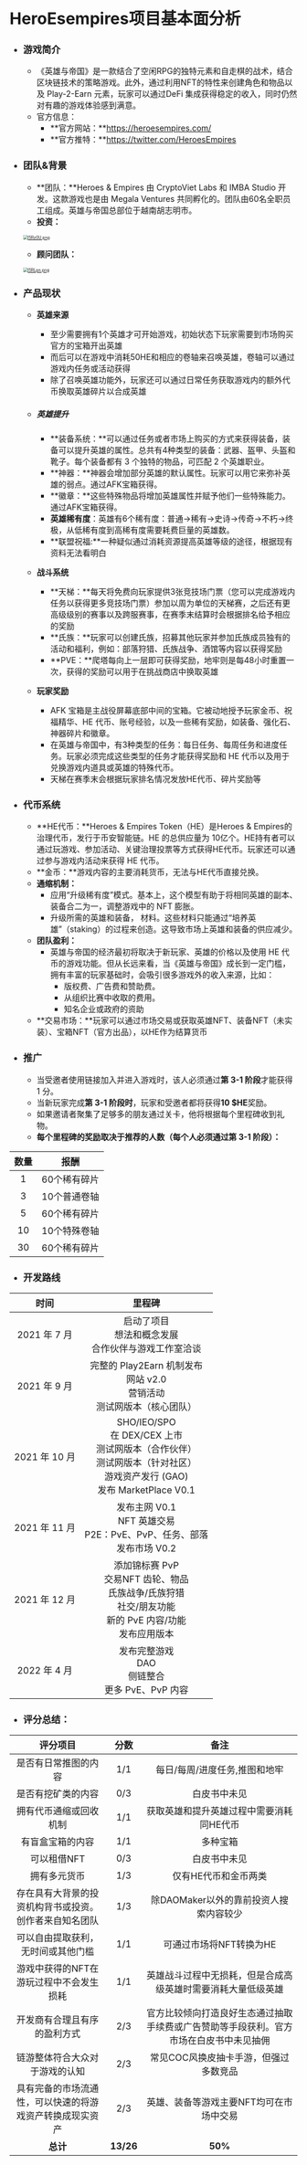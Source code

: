 # HeroEsempires项目基本面分析

- ### 游戏简介

  - 《英雄与帝国》是一款结合了空闲RPG的独特元素和自走棋的战术，结合区块链技术的策略游戏。此外，通过利用NFT的特性来创建角色和物品以及 Play-2-Earn 元素，玩家可以通过DeFi 集成获得稳定的收入，同时仍然对有趣的游戏体验感到满意。
  - 官方信息：
    - **官方网站：**https://heroesempires.com/
    - **官方推特：**https://twitter.com/HeroesEmpires



- ### 团队&背景

  - **团队：**Heroes & Empires 由 CryptoViet Labs 和 IMBA Studio 开发。这款游戏也是由 Megala Ventures 共同孵化的。团队由60名全职员工组成。英雄与帝国总部位于越南胡志明市。
  - **投资：**
  
  [<img src="https://z3.ax1x.com/2021/11/17/I5Rz0U.png" alt="I5Rz0U.png" style="zoom:50%;" />](https://imgtu.com/i/I5Rz0U)
  
  - **顾问团队：**
  
  [<img src="https://z3.ax1x.com/2021/11/17/I5RLpn.png" alt="I5RLpn.png" style="zoom: 50%;" />](https://imgtu.com/i/I5RLpn)



- ### 产品现状

  - **英雄来源**

    - 至少需要拥有1个英雄才可开始游戏，初始状态下玩家需要到市场购买官方的宝箱开出英雄
    - 而后可以在游戏中消耗50HE和相应的卷轴来召唤英雄，卷轴可以通过游戏内任务或活动获得
    - 除了召唤英雄功能外，玩家还可以通过日常任务获取游戏内的额外代币换取英雄碎片以合成英雄

  - ##### 英雄提升

    - **装备系统：**可以通过任务或者市场上购买的方式来获得装备，装备可以提升英雄的属性。总共有4种类型的装备：武器、盔甲、头盔和靴子。每个装备都有 3 个独特的物品，可匹配 2 个英雄职业。
    - **神器：**神器会增加部分英雄的默认属性。玩家可以用它来弥补英雄的弱点。通过AFK宝箱获得。
    - **徽章：**这些特殊物品将增加英雄属性并赋予他们一些特殊能力。通过AFK宝箱获得。
    - **英雄稀有度**：英雄有6个稀有度：普通→稀有→史诗→传奇→不朽→终极，从低稀有度到高稀有度需要耗费巨量的英雄数。
    - **联盟祝福:**一种疑似通过消耗资源提高英雄等级的途径，根据现有资料无法看明白

  - **战斗系统**

    - **天梯：**每天将免费向玩家提供3张竞技场门票（您可以完成游戏内任务以获得更多竞技场门票）参加以周为单位的天梯赛，之后还有更高级级别的赛事以及跨服赛事，在赛季末结算时会根据排名给予相应的奖励
    - **氏族：**玩家可以创建氏族，招募其他玩家并参加氏族成员独有的活动和福利，例如：部落狩猎、氏族战争、酒馆等内容以获得奖励
    - **PVE：**爬塔每向上一层即可获得奖励，地牢则是每48小时重置一次，获得的奖励可以用于在挑战商店中换取英雄

  - **玩家奖励**

    - AFK 宝箱是主战役屏幕底部中间的宝箱。它被动地授予玩家金币、祝福精华、HE 代币、账号经验，以及一些稀有奖励，如装备、强化石、神器碎片和徽章。
    - 在英雄与帝国中，有3种类型的任务：每日任务、每周任务和进度任务。玩家必须完成这些类型的任务才能获得奖励和 HE 代币以及用于兑换游戏内道具或英雄的特殊代币。
    - 天梯在赛季末会根据玩家排名情况发放HE代币、碎片奖励等



- ### 代币系统

  - **HE代币：**Heroes & Empires Token（HE）是Heroes & Empires的治理代币，发行于币安智能链。HE 的总供应量为 10亿个。HE持有者可以通过玩游戏、参加活动、关键治理投票等方式获得HE代币。玩家还可以通过参与游戏内活动来获得 HE 代币。
  - **金币：**游戏内容的主要消耗货币，无法与HE代币直接兑换。
  - **通缩机制：**
    - 应用“升级稀有度”模式。基本上，这个模型有助于将相同英雄的副本、装备合二为一，调整游戏中的 NFT 膨胀。
    - 升级所需的英雄和装备， 材料。这些材料只能通过“培养英雄”（staking）的过程来创造。这导致市场上英雄和装备的供应减少。
  - **团队盈利：**
    - 英雄与帝国的经济最初将取决于新玩家、英雄的价格以及使用 HE 代币的游戏功能。但从长远来看，当《英雄与帝国》成长到一定门槛，拥有丰富的玩家基础时，会吸引很多游戏外的收入来源，比如：
      - 版权费、广告费和赞助费。
      - 从组织比赛中收取的费用。
      - 知名企业或政府的资助
  - **交易市场：**玩家可以通过市场交易或获取英雄NFT、装备NFT（未实装）、宝箱NFT（官方出品），以HE作为结算货币



- ### 推广

  - 当受邀者使用链接加入并进入游戏时，该人必须通过**第 3-1 阶段**才能获得 1 分。
  - 当新玩家完成**第 3-1 阶段时**，玩家和受邀者都将获得**10 $HE**奖励。
  - 如果邀请者聚集了足够多的朋友通过关卡，他将根据每个里程碑收到礼物。
  - **每个里程碑的奖励取决于推荐的人数（每个人必须通过第 3-1 阶段）：**

| **数量** |   **报酬**   |
| :------: | :----------: |
|    1     | 60个稀有碎片 |
|    3     | 10个普通卷轴 |
|    5     | 60个稀有碎片 |
|    10    | 10个特殊卷轴 |
|    30    | 60个稀有碎片 |



- ### 开发路线

|   **时间**    |                          **里程碑**                          |
| :-----------: | :----------------------------------------------------------: |
| 2021 年 7 月  | 启动了项目<br />想法和概念发展<br />合作伙伴与游戏工作室洽谈 |
| 2021 年 9 月  | 完整的 Play2Earn 机制发布<br />网站 v2.0<br />营销活动<br />测试网版本（核心团队） |
| 2021 年 10 月 | SHO/IEO/SPO<br />在 DEX/CEX 上市<br />测试网版本（合作伙伴）<br />测试网版本（针对社区）<br />游戏资产发行 (GAO)<br />发布 MarketPlace V0.1 |
| 2021 年 11 月 | 发布主网 V0.1<br /> NFT 英雄交易<br />P2E：PvE、PvP、任务、部落<br />发布市场 V0.2 |
| 2021 年 12 月 | 添加锦标赛 PvP<br />交易NFT 齿轮、物品<br />氏族战争/氏族狩猎<br />社交/朋友功能<br />新的 PvE 内容/功能<br />发布应用版本 |
| 2022 年 4 月  | 发布完整游戏<br />DAO<br />侧链整合<br />更多 PvE、PvP 内容  |



- ### 评分总结：

|                         评分项目                         |   分数    |                             备注                             |
| :------------------------------------------------------: | :-------: | :----------------------------------------------------------: |
|                   是否有日常推图的内容                   |    1/1    |                每日/每周/进度任务,推图和地牢                 |
|                    是否有挖矿类的内容                    |    0/3    |                         白皮书中未见                         |
|                  拥有代币通缩或回收机制                  |    1/1    |           获取英雄和提升英雄过程中需要消耗同HE代币           |
|                     有盲盒宝箱的内容                     |    1/1    |                           多种宝箱                           |
|                       可以租借NFT                        |    0/3    |                         白皮书中未见                         |
|                       拥有多元货币                       |    1/3    |                     仅有HE代币和金币两类                     |
|  存在具有大背景的投资机构背书或投资。创作者来自知名团队  |    1/3    |            除DAOMaker以外的靠前投资人搜索内容较少            |
|            可以自由提取获利，无时间或其他门槛            |    1/1    |                   可通过市场将NFT转换为HE                    |
|         游戏中获得的NFT在游玩过程中不会发生损耗          |    1/1    | 英雄战斗过程中无损耗，但是合成高级英雄时需要消耗大量低级英雄 |
|               开发商有合理且有序的盈利方式               |    2/3    | 官方比较倾向打造良好生态通过抽取手续费或广告赞助等手段获利。官方市场在白皮书中未见抽佣 |
|              链游整体符合大众对于游戏的认知              |    2/3    |            常见COC风换皮抽卡手游，但强过多数竞品             |
| 具有完备的市场流通性，可以快速的将游戏资产转换成现实资产 |    2/3    |           英雄、装备等游戏主要NFT均可在市场中交易            |
|                         **总计**                         | **13/26** |                           **50%**                            |
